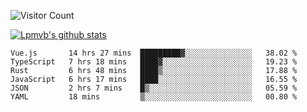 ![Visitor Count](https://profile-counter.glitch.me/Lpmvb/count.svg)

[![Lpmvb's github stats](https://github-readme-stats.vercel.app/api?username=lpmvb&show_icons=true&title_color=fff&icon_color=79ff97&text_color=9f9f9f&bg_color=151515)](https://github.com/anuraghazra/github-readme-stats)

<!--
Here are some ideas to get you started:

- 🔭 I’m currently working on ...
- 🌱 I’m currently learning ...
- 👯 I’m looking to collaborate on ...
- 🤔 I’m looking for help with ...
- 💬 Ask me about ...
- 📫 How to reach me: ...
- 😄 Pronouns: ...
- ⚡ Fun fact: ...
-->

<!--START_SECTION:waka-->

```text
Vue.js       14 hrs 27 mins  █████████▓░░░░░░░░░░░░░░░   38.02 %
TypeScript   7 hrs 18 mins   ████▓░░░░░░░░░░░░░░░░░░░░   19.23 %
Rust         6 hrs 48 mins   ████▒░░░░░░░░░░░░░░░░░░░░   17.88 %
JavaScript   6 hrs 17 mins   ████░░░░░░░░░░░░░░░░░░░░░   16.55 %
JSON         2 hrs 7 mins    █▒░░░░░░░░░░░░░░░░░░░░░░░   05.59 %
YAML         18 mins         ▒░░░░░░░░░░░░░░░░░░░░░░░░   00.80 %
```

<!--END_SECTION:waka-->
